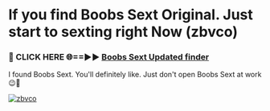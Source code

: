 # If you find Boobs Sext Original. Just start to sexting right Now (zbvco)

<h3>🔴 CLICK HERE 🌐==►► <a href="https://tinyurl.com/2s32jyrn" rel="nofollow">Boobs Sext Updated finder</a></h3>

I found Boobs Sext. You'll definitely like. Just don't open Boobs Sext at work 😉💬

[![zbvco](https://i.imgur.com/sZc9xG4.jpeg)](https://tinyurl.com/2s32jyrn)
